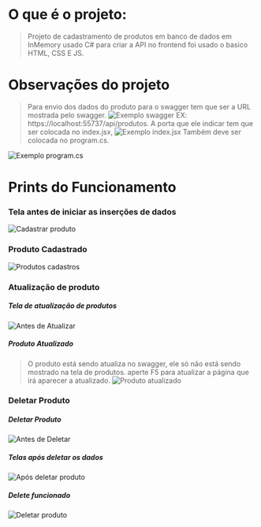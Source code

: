 # O que é o projeto:
> Projeto de cadastramento de produtos em banco de dados em InMemory usado C# para criar a API no frontend foi usado o basico HTML, CSS E JS.
# Observações do projeto
> Para envio dos dados do produto para o swagger tem que ser a URL mostrada pelo swagger.
> ![Exemplo swagger](https://github.com/user-attachments/assets/19c703ee-d8ae-4322-ad42-34c343483b0d)
> EX: https://localhost:55737/api/produtos.
> A porta que ele indicar tem que ser colocada no index.jsx,
![Exemplo index.jsx](https://github.com/user-attachments/assets/60b659a4-7c62-491d-a881-986433dbf973)
> Também deve ser colocada no program.cs.

![Exemplo program.cs](https://github.com/user-attachments/assets/82c98cc3-e589-4413-ac93-efa4d85c5a91)

# Prints do Funcionamento
### Tela antes de iniciar as inserções de dados
![Cadastrar produto](https://github.com/user-attachments/assets/afbd5f18-fdaf-41bf-bd7a-df6863c25e41)
### Produto Cadastrado
![Produtos cadastros](https://github.com/user-attachments/assets/0422ad83-f02b-4427-b027-6e9353738e46)

### Atualização de produto
##### Tela de atualização de produtos
![Antes de Atualizar](https://github.com/user-attachments/assets/9e355bf1-f86f-406d-8a68-adf1699ea261)
##### Produto Atualizado
> O produto está sendo atualiza no swagger, ele só não está sendo mostrado na tela de produtos. aperte F5 para atualizar a página que irá aparecer a atualizado.
![Produto atualizado](https://github.com/user-attachments/assets/247f5e4f-35e3-4d97-8481-f5a2ca323e83)

### Deletar Produto
##### Deletar Produto
![Antes de Deletar](https://github.com/user-attachments/assets/743aa20c-1822-434a-bb2b-30010cec73bd)
##### Telas após deletar os dados
![Após deletar produto](https://github.com/user-attachments/assets/85ec8dcd-391d-4216-a88d-6404a63abb6f)

##### Delete funcionado
![Deletar produto](https://github.com/user-attachments/assets/b765b4fb-3305-48f9-8919-35b1ca427697)


